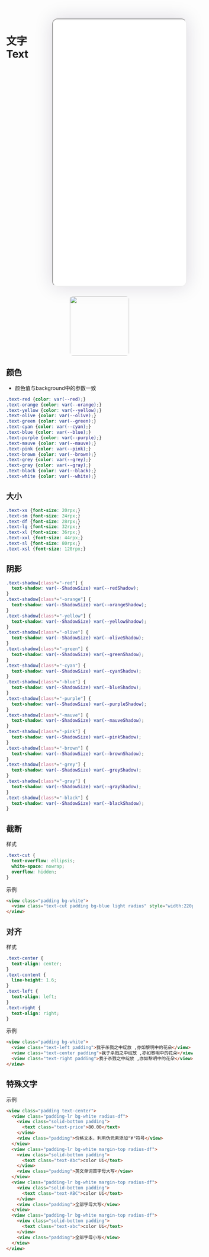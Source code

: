 <!--
 * @Descripttion: 
 * @version: V1.0
 * @Author: Xiaokang Lei
 * @email: lxk201808@163.com
 * @Date: 2022-11-29 18:21:55
 * @LastEditors: Xiaokang Lei
 * @LastEditTime: 2022-12-01 15:19:35
-->

<div style="width:380px; height:750px; float:right; padding-left:3%;">
    <iframe src="/h5/index.html" width="360" height="720" style="border-radius:15px; box-shadow:0 0 50px 0px rgb(30 0 60 / 15%);"></iframe>
</div>

# 文字Text

<div align=center>
  <img width="160px" style="border-radius: 5%;" src="https://s1.ax1x.com/2022/11/30/zwKDdU.jpg">
</div>

## 颜色

- 颜色值与background中的参数一致

```css
.text-red {color: var(--red);}
.text-orange {color: var(--orange);}
.text-yellow {color: var(--yellow);}
.text-olive {color: var(--olive);}
.text-green {color: var(--green);}
.text-cyan {color: var(--cyan);}
.text-blue {color: var(--blue);}
.text-purple {color: var(--purple);}
.text-mauve {color: var(--mauve);}
.text-pink {color: var(--pink);}
.text-brown {color: var(--brown);}
.text-grey {color: var(--grey);}
.text-gray {color: var(--gray);}
.text-black {color: var(--black);}
.text-white {color: var(--white);}
```

## 大小

<!-- <div align=center>
    <img width="25%" src="https://s1.ax1x.com/2022/11/30/zwKroF.png">
    <img width="25%" src="https://s1.ax1x.com/2022/11/30/zwKyi4.png">
    <img width="25%" src="https://s1.ax1x.com/2022/11/30/zwK6JJ.png">
</div> -->

```css
.text-xs {font-size: 20rpx;}
.text-sm {font-size: 24rpx;}
.text-df {font-size: 28rpx;}
.text-lg {font-size: 32rpx;}
.text-xl {font-size: 36rpx;}
.text-xxl {font-size: 44rpx;}
.text-sl {font-size: 80rpx;}
.text-xsl {font-size: 120rpx;}
```

<!-- ## 其他样式 -->

<!-- <div align=center>
    <img width="25%" src="https://s1.ax1x.com/2022/11/30/zwKcW9.png">
    <img width="25%" src="https://s1.ax1x.com/2022/11/30/zwKgzR.png">
    <img width="25%" src="https://s1.ax1x.com/2022/11/30/zwKRQ1.png">
</div> -->

## 阴影

```css
.text-shadow[class*="-red"] {
  text-shadow: var(--ShadowSize) var(--redShadow);
}
.text-shadow[class*="-orange"] {
  text-shadow: var(--ShadowSize) var(--orangeShadow);
}
.text-shadow[class*="-yellow"] {
  text-shadow: var(--ShadowSize) var(--yellowShadow);
}
.text-shadow[class*="-olive"] {
  text-shadow: var(--ShadowSize) var(--oliveShadow);
}
.text-shadow[class*="-green"] {
  text-shadow: var(--ShadowSize) var(--greenShadow);
}
.text-shadow[class*="-cyan"] {
  text-shadow: var(--ShadowSize) var(--cyanShadow);
}
.text-shadow[class*="-blue"] {
  text-shadow: var(--ShadowSize) var(--blueShadow);
}
.text-shadow[class*="-purple"] {
  text-shadow: var(--ShadowSize) var(--purpleShadow);
}
.text-shadow[class*="-mauve"] {
  text-shadow: var(--ShadowSize) var(--mauveShadow);
}
.text-shadow[class*="-pink"] {
  text-shadow: var(--ShadowSize) var(--pinkShadow);
}
.text-shadow[class*="-brown"] {
  text-shadow: var(--ShadowSize) var(--brownShadow);
}
.text-shadow[class*="-grey"] {
  text-shadow: var(--ShadowSize) var(--greyShadow);
}
.text-shadow[class*="-gray"] {
  text-shadow: var(--ShadowSize) var(--grayShadow);
}
.text-shadow[class*="-black"] {
  text-shadow: var(--ShadowSize) var(--blackShadow);
}
```

## 截断

样式

```css
.text-cut {
  text-overflow: ellipsis;
  white-space: nowrap;
  overflow: hidden;
}
```

示例

```html
<view class="padding bg-white">
  <view class="text-cut padding bg-blue light radius" style="width:220px">我于杀戮之中绽放 ,亦如黎明中的花朵</view>
</view>
```

## 对齐

样式

```css
.text-center {
  text-align: center;
}
.text-content {
  line-height: 1.6;
}
.text-left {
  text-align: left;
}
.text-right {
  text-align: right;
}
```

示例

```html
<view class="padding bg-white">
  <view class="text-left padding">我于杀戮之中绽放 ,亦如黎明中的花朵</view>
  <view class="text-center padding">我于杀戮之中绽放 ,亦如黎明中的花朵</view>
  <view class="text-right padding">我于杀戮之中绽放 ,亦如黎明中的花朵</view>
</view>
```

## 特殊文字

示例

```html
<view class="padding text-center">
  <view class="padding-lr bg-white radius-df">
    <view class="solid-bottom padding">
      <text class="text-price">80.00</text>
    </view>
    <view class="padding">价格文本，利用伪元素添加"¥"符号</view>
  </view>
  <view class="padding-lr bg-white margin-top radius-df">
    <view class="solid-bottom padding">
      <text class="text-Abc">color Ui</text>
    </view>
    <view class="padding">英文单词首字母大写</view>
  </view>
  <view class="padding-lr bg-white margin-top radius-df">
    <view class="solid-bottom padding">
      <text class="text-ABC">color Ui</text>
    </view>
    <view class="padding">全部字母大写</view>
  </view>
  <view class="padding-lr bg-white margin-top radius-df">
    <view class="solid-bottom padding">
      <text class="text-abc">color Ui</text>
    </view>
    <view class="padding">全部字母小写</view>
  </view>
</view>
```
